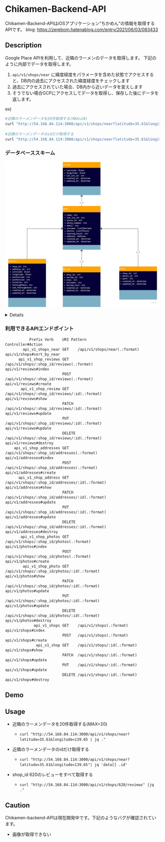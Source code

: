 Chikamen-Backend-API
====


Chikamen-Backend-APIはiOSアプリケーション”ちかめん”の情報を取得するAPIです。
blog: https://zerebom.hatenablog.com/entry/2021/06/03/083433 

## Description
Google Place APIを利用して、近隣のラーメンのデータを取得します。
下記のように内部でデータを取得します。

1. `api/v1/shops/near` に緯度経度をパラメータを含めた状態でアクセスすると、DB内の過去にアクセスされた緯度経度をチェックします
2. 過去にアクセスされていた場合、DB内から近いデータを変えします
3. そうでない場合GCPにアクセスしてデータを取得し、保存した後にデータを返します。

ex)
```bash
#近隣のラーメンデータを20件取得する(MAX=20)
curl "http://54.168.84.114:3000/api/v1/shops/near?latitude=35.61&longitude=139.65" | jq .

#近隣のラーメンデータのidだけ取得する
curl "http://54.168.84.114:3000/api/v1/shops/near?latitude=35.61&longitude=139.65"| jq 'data[] .id'

```


### データベーススキーム
![DB Scheme](image/tsukumen-API.jpg)

<details>

``` ruby
  create_table "addresses", force: :cascade do |t|
    t.integer "shop_id"
    t.float "latitude"
    t.float "longitude"
    t.string "postalcode"
    t.string "prefecture"
    t.string "county"
    t.string "locality"
    t.string "thoroughfare"
    t.string "sub_thoroughfare"
    t.datetime "created_at", null: false
    t.datetime "updated_at", null: false
  end

  create_table "lat_lons", force: :cascade do |t|
    t.float "latitude"
    t.float "longitude"
    t.datetime "created_at", null: false
    t.datetime "updated_at", null: false
  end

  create_table "photos", force: :cascade do |t|
    t.integer "shop_id"
    t.string "path"
    t.datetime "created_at", null: false
    t.datetime "updated_at", null: false
  end

  create_table "reviews", force: :cascade do |t|
    t.string "reviewer"
    t.integer "star"
    t.text "review_text"
    t.datetime "created_at", null: false
    t.datetime "updated_at", null: false
    t.integer "shop_id"
  end

  create_table "shops", force: :cascade do |t|
    t.string "name"
    t.string "phone_number"
    t.string "email"
    t.datetime "created_at", null: false
    t.datetime "updated_at", null: false
    t.string "place_id"
    t.string "opening_hours"
    t.integer "lat_lon_id"
  end

end

```

</details>

### 利用できるAPIエンドポイント
```
           Prefix Verb    URI Pattern                                                                              Controller#Action
        api_v1_shops_near GET    /api/v1/shops/near(.:format)                                                             api/v1/shops#sort_by_near
      api_v1_shop_reviews GET    /api/v1/shops/:shop_id/reviews(.:format)                                                 api/v1/reviews#index
                          POST   /api/v1/shops/:shop_id/reviews(.:format)                                                 api/v1/reviews#create
       api_v1_shop_review GET    /api/v1/shops/:shop_id/reviews/:id(.:format)                                             api/v1/reviews#show
                          PATCH  /api/v1/shops/:shop_id/reviews/:id(.:format)                                             api/v1/reviews#update
                          PUT    /api/v1/shops/:shop_id/reviews/:id(.:format)                                             api/v1/reviews#update
                          DELETE /api/v1/shops/:shop_id/reviews/:id(.:format)                                             api/v1/reviews#destroy
    api_v1_shop_addresses GET    /api/v1/shops/:shop_id/addresses(.:format)                                               api/v1/addresses#index
                          POST   /api/v1/shops/:shop_id/addresses(.:format)                                               api/v1/addresses#create
      api_v1_shop_address GET    /api/v1/shops/:shop_id/addresses/:id(.:format)                                           api/v1/addresses#show
                          PATCH  /api/v1/shops/:shop_id/addresses/:id(.:format)                                           api/v1/addresses#update
                          PUT    /api/v1/shops/:shop_id/addresses/:id(.:format)                                           api/v1/addresses#update
                          DELETE /api/v1/shops/:shop_id/addresses/:id(.:format)                                           api/v1/addresses#destroy
       api_v1_shop_photos GET    /api/v1/shops/:shop_id/photos(.:format)                                                  api/v1/photos#index
                          POST   /api/v1/shops/:shop_id/photos(.:format)                                                  api/v1/photos#create
        api_v1_shop_photo GET    /api/v1/shops/:shop_id/photos/:id(.:format)                                              api/v1/photos#show
                          PATCH  /api/v1/shops/:shop_id/photos/:id(.:format)                                              api/v1/photos#update
                          PUT    /api/v1/shops/:shop_id/photos/:id(.:format)                                              api/v1/photos#update
                          DELETE /api/v1/shops/:shop_id/photos/:id(.:format)                                              api/v1/photos#destroy
             api_v1_shops GET    /api/v1/shops(.:format)                                                                  api/v1/shops#index
                          POST   /api/v1/shops(.:format)                                                                  api/v1/shops#create
              api_v1_shop GET    /api/v1/shops/:id(.:format)                                                              api/v1/shops#show
                          PATCH  /api/v1/shops/:id(.:format)                                                              api/v1/shops#update
                          PUT    /api/v1/shops/:id(.:format)                                                              api/v1/shops#update
                          DELETE /api/v1/shops/:id(.:format)                                                              api/v1/shops#destroy
```


## Demo


## Usage

- 近隣のラーメンデータを20件取得する(MAX=20)
    - `curl "http://54.168.84.114:3000/api/v1/shops/near?latitude=35.61&longitude=139.65 | jq ."`

- 近隣のラーメンデータのidだけ取得する
    - `curl "http://54.168.84.114:3000/api/v1/shops/near?latitude=35.61&longitude=139.65"| jq 'data[] .id'`

- shop_id 620のレビューをすべて取得する
    - `curl "http://54.168.84.114:3000/api/v1/shops/620/reviews" |jq ."`


## Caution
Chikamen-backend-APIは現在開発中です。下記のようなバグが確認されています。

- 画像が取得できない


